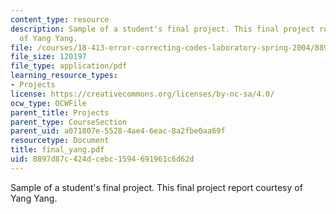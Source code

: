 ```yaml
---
content_type: resource
description: Sample of a student's final project. This final project report courtesy
  of Yang Yang.
file: /courses/18-413-error-correcting-codes-laboratory-spring-2004/8897d87c424dcebc1594691961c6d62d_final_yang.pdf
file_size: 120197
file_type: application/pdf
learning_resource_types:
- Projects
license: https://creativecommons.org/licenses/by-nc-sa/4.0/
ocw_type: OCWFile
parent_title: Projects
parent_type: CourseSection
parent_uid: a071807e-5528-4ae4-6eac-8a2fbe0aa69f
resourcetype: Document
title: final_yang.pdf
uid: 8897d87c-424d-cebc-1594-691961c6d62d
---
```

Sample of a student's final project. This final project report courtesy of Yang Yang.